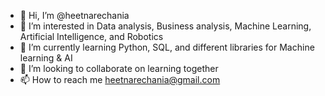 - 👋 Hi, I’m @heetnarechania
- 👀 I’m interested in Data analysis, Business analysis, Machine Learning, Artificial Intelligence, and Robotics
- 🌱 I’m currently learning Python, SQL, and different libraries for Machine learning & AI
- 💞️ I’m looking to collaborate on learning together
- 📫 How to reach me heetnarechania@gmail.com

<!---
heetnarechania/heetnarechania is a ✨ special ✨ repository because its `README.md` (this file) appears on your GitHub profile.
You can click the Preview link to take a look at your changes.
--->
